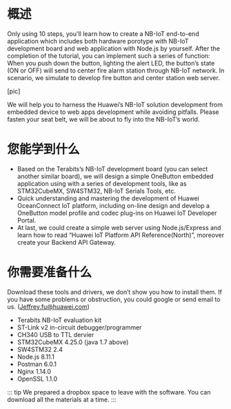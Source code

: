 # 概述

Only using 10 steps, you'll learn how to create a NB-IoT end-to-end application which includes both hardware porotype with NB-IoT development board and web application with Node.js by yourself.
After the completion of the tutorial, you can implement such a series of function:
When you push down the button, lighting the alert LED, the button’s state (ON or OFF) will send to center fire alarm station through NB-IoT network. In scenario, we simulate to develop fire button and center station web server.

[pic]

We will help you to harness the Huawei’s NB-IoT solution development from embedded device to web apps development while avoiding pitfalls. 
Please fasten your seat belt, we will be about to fly into the NB-IoT’s world.

# 您能学到什么

- Based on the Terabits’s NB-IoT development board (you can select another similar board), we will design a simple OneButton embedded application using with a series of development tools, like as STM32CubeMX, SW4STM32, NB-IoT Serials Tools, etc.
- Quick understanding and mastering the development of Huawei OceanConnect IoT platform, including on-line design and develop a OneButton model profile and codec plug-ins on Huawei IoT Developer Portal.
- At last, we could create a simple web server using Node.js/Express and learn how to read “Huawei IoT Platform API Reference(North)”, moreover create your Backend API Gateway.

# 你需要准备什么

Download these tools and drivers, we don’t show you how to install them. If you have some problems or obstruction, you could google or send email to us. (Jeffrey.fu@huawei.com)

- Terabits NB-IoT evaluation kit
- ST-Link v2 in-circuit debugger/programmer
- CH340 USB to TTL dervier
- STM32CubeMX 4.25.0 (java 1.7 above)
- SW4STM32 2.4
- Node.js 8.11.1
- Postman 6.0.1
- Nginx 1.14.0
- OpenSSL 1.1.0

::: tip
We prepared a dropbox space to leave with the software. You can download all the materials at a time.
:::
